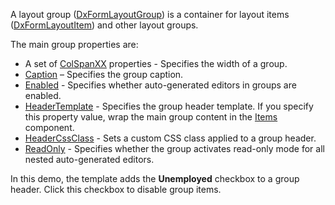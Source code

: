 A layout group ([DxFormLayoutGroup](https://docs.devexpress.com/Blazor/DevExpress.Blazor.DxFormLayoutGroup)) is a container for layout items ([DxFormLayoutItem](https://docs.devexpress.com/Blazor/DevExpress.Blazor.DxFormLayoutItem)) and other layout groups.

The main group properties are:
* A set of [ColSpanXX](https://docs.devexpress.com/Blazor/DevExpress.Blazor.DxFormLayoutGroup._members) properties - Specifies the width of a group.
* [Caption](https://docs.devexpress.com/Blazor/DevExpress.Blazor.Base.FormLayoutItemBase.Caption) – Specifies the group caption.
* [Enabled](https://docs.devexpress.com/Blazor/DevExpress.Blazor.Base.FormLayoutItemBase.Enabled) - Specifies whether auto-generated editors in groups are enabled.
* [HeaderTemplate](https://docs.devexpress.com/Blazor/DevExpress.Blazor.DxFormLayoutGroup.HeaderTemplate) - Specifies the group header template. If you specify this property value, wrap the main group content in the [Items](https://docs.devexpress.com/Blazor/DevExpress.Blazor.DxFormLayoutGroup.Items) component.
* [HeaderCssClass](https://docs.devexpress.com/Blazor/DevExpress.Blazor.DxFormLayoutGroup.HeaderCssClass) - Sets a custom CSS class applied to a group header.
* [ReadOnly](https://docs.devexpress.com/Blazor/DevExpress.Blazor.Base.FormLayoutItemBase.ReadOnly) - Specifies whether the group activates read-only mode for all nested auto-generated editors.

In this demo, the template adds the **Unemployed** checkbox to a group header. Click this checkbox to disable group items.
